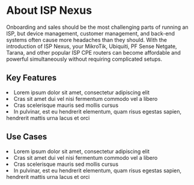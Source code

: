 # About ISP Nexus

Onboarding and sales should be the most challenging parts of running an ISP, but device management,
customer management, and back-end systems often cause more headaches than they should. With the
introduction of ISP Nexus, your MikroTik, Ubiquiti, PF Sense Netgate, Tarana, and other popular
ISP CPE routers can become affordable and powerful simultaneously without requiring complicated setups.

## Key Features

<list>
<li>Lorem ipsum dolor sit amet, consectetur adipiscing elit</li>
<li>Cras sit amet dui vel nisi fermentum commodo vel a libero</li>
<li>Cras scelerisque mauris sed mollis cursus</li>
<li>In pulvinar, est eu hendrerit elementum, quam risus egestas sapien, hendrerit mattis urna lacus et orci</li>
</list>

## Use Cases

<list>
<li>Lorem ipsum dolor sit amet, consectetur adipiscing elit</li>
<li>Cras sit amet dui vel nisi fermentum commodo vel a libero</li>
<li>Cras scelerisque mauris sed mollis cursus</li>
<li>In pulvinar, est eu hendrerit elementum, quam risus egestas sapien, hendrerit mattis urna lacus et orci</li>
</list>